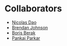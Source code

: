 # Collaborators

- [Nicolas Dao](https://github.com/nicolasdao)
- [Brendan Johnson](https://github.com/BrendanJohnson)
- [Boris Berak](https://github.com/bberak)
- [Pankaj Parkar](https://github.com/pankajparkar)